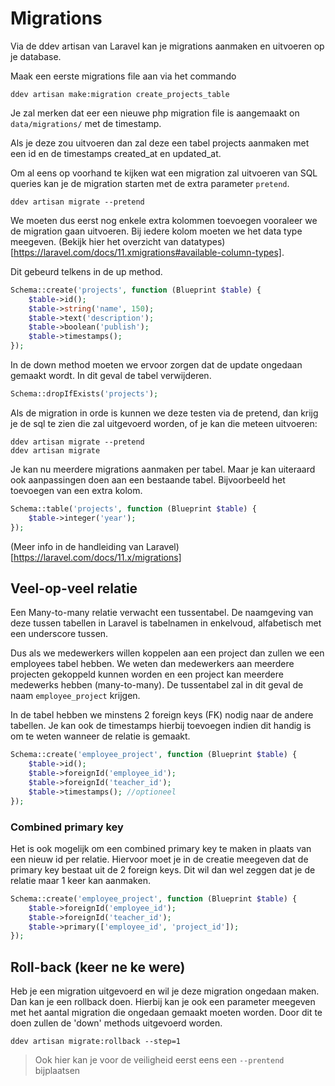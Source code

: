 # Migrations

Via de ddev artisan van Laravel kan je migrations aanmaken en uitvoeren op je database.

Maak een eerste migrations file aan via het commando

``` shell
ddev artisan make:migration create_projects_table
```

Je zal merken dat eer een nieuwe php migration file is aangemaakt on `data/migrations/` met de timestamp.

Als je deze zou uitvoeren dan zal deze een tabel projects aanmaken met een id en de timestamps created_at en updated_at.

Om al eens op voorhand te kijken wat een migration zal uitvoeren van SQL queries kan je de migration starten met de extra parameter `pretend`.

``` shell
ddev artisan migrate --pretend
```

We moeten dus eerst nog enkele extra kolommen toevoegen vooraleer we de migration gaan uitvoeren. Bij iedere kolom moeten we het data type meegeven. (Bekijk hier het overzicht van datatypes)[https://laravel.com/docs/11.xmigrations#available-column-types].

Dit gebeurd telkens in de up method.

``` php
Schema::create('projects', function (Blueprint $table) {
    $table->id();
    $table->string('name', 150);
    $table->text('description');
    $table->boolean('publish');
    $table->timestamps();
});
```

In de down method moeten we ervoor zorgen dat de update ongedaan gemaakt wordt. In dit geval de tabel verwijderen.
``` php
Schema::dropIfExists('projects');
```

Als de migration in orde is kunnen we deze testen via de pretend, dan krijg je de sql te zien die zal uitgevoerd worden, of je kan die meteen uitvoeren:

``` shell
ddev artisan migrate --pretend
ddev artisan migrate
```

Je kan nu meerdere migrations aanmaken per tabel. Maar je kan uiteraard ook aanpassingen doen aan een bestaande tabel. Bijvoorbeeld het toevoegen van een extra kolom.

``` php 
Schema::table('projects', function (Blueprint $table) {
    $table->integer('year');
});
```

(Meer info in de handleiding van Laravel)[https://laravel.com/docs/11.x/migrations]

## Veel-op-veel relatie

Een Many-to-many relatie verwacht een tussentabel. De naamgeving van deze tussen tabellen in Laravel is tabelnamen in enkelvoud, alfabetisch met een underscore tussen.

Dus als we medewerkers willen koppelen aan een project dan zullen we een employees tabel hebben. We weten dan medewerkers aan meerdere projecten gekoppeld kunnen worden en een project kan meerdere medewerks hebben (many-to-many). De tussentabel zal in dit geval de naam `employee_project` krijgen.

In de tabel hebben we minstens 2 foreign keys (FK) nodig naar de andere tabellen. Je kan ook de timestamps hierbij toevoegen indien dit handig is om te weten wanneer de relatie is gemaakt. 

``` php
Schema::create('employee_project', function (Blueprint $table) {
    $table->id();
    $table->foreignId('employee_id');
    $table->foreignId('teacher_id');
    $table->timestamps(); //optioneel
});
```
### Combined primary key

Het is ook mogelijk om een combined primary key te maken in plaats van een nieuw id per relatie. Hiervoor moet je in de creatie meegeven dat de primary key bestaat uit de 2 foreign keys. Dit wil dan wel zeggen dat je de relatie maar 1 keer kan aanmaken.

``` php
Schema::create('employee_project', function (Blueprint $table) {
    $table->foreignId('employee_id');
    $table->foreignId('teacher_id');
    $table->primary(['employee_id', 'project_id']);
});
```

## Roll-back (keer ne ke were)

Heb je een migration uitgevoerd en wil je deze migration ongedaan maken. Dan kan je een rollback doen. Hierbij kan je ook een parameter meegeven met het aantal migration die ongedaan gemaakt moeten worden. Door dit te doen zullen de 'down' methods uitgevoerd worden.

```
ddev artisan migrate:rollback --step=1
```

> Ook hier kan je voor de veiligheid eerst eens een `--prentend` bijplaatsen
